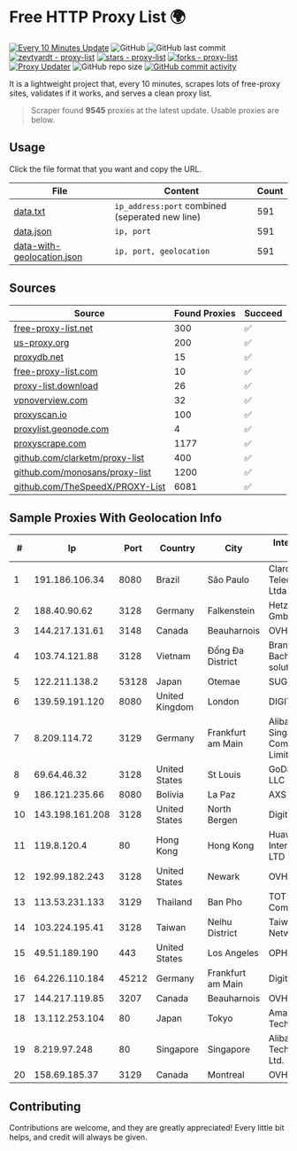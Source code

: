 
# Free HTTP Proxy List 🌍

[![Every 10 Minutes Update](https://github.com/mertguvencli/http-proxy-list/actions/workflows/main.yml/badge.svg?branch=main)](https://github.com/mertguvencli/http-proxy-list/actions/workflows/main.yml)
![GitHub](https://img.shields.io/github/license/mertguvencli/http-proxy-list)
![GitHub last commit](https://img.shields.io/github/last-commit/mertguvencli/http-proxy-list)
[![zevtyardt - proxy-list](https://img.shields.io/static/v1?label=zevtyardt&message=proxy-list&color=blue&logo=github)](https://github.com/zevtyardt/proxy-list "Go to GitHub repo")
[![stars - proxy-list](https://img.shields.io/github/stars/zevtyardt/proxy-list?style=social)](https://github.com/zevtyardt/proxy-list)
[![forks - proxy-list](https://img.shields.io/github/forks/zevtyardt/proxy-list?style=social)](https://github.com/zevtyardt/proxy-list)
[![Proxy Updater](https://github.com/zevtyardt/proxy-list/workflows/Proxy%20Updater/badge.svg)](https://github.com/zevtyardt/proxy-list/actions?query=workflow:"Proxy+Updater")
![GitHub repo size](https://img.shields.io/github/repo-size/zevtyardt/proxy-list)
[![GitHub commit activity](https://img.shields.io/github/commit-activity/m/zevtyardt/proxy-list?logo=commits)](https://github.com/zevtyardt/proxy-list/commits/main)

It is a lightweight project that, every 10 minutes, scrapes lots of free-proxy sites, validates if it works, and serves a clean proxy list.

> Scraper found **9545** proxies at the latest update. Usable proxies are below.

## Usage

Click the file format that you want and copy the URL.

|File|Content|Count|
|----|-------|-----|
|[data.txt](https://raw.githubusercontent.com/mertguvencli/http-proxy-list/main/proxy-list/data.txt)|`ip_address:port` combined (seperated new line)|591|
|[data.json](https://raw.githubusercontent.com/mertguvencli/http-proxy-list/main/proxy-list/data.json)|`ip, port`|591|
|[data-with-geolocation.json](https://raw.githubusercontent.com/mertguvencli/http-proxy-list/main/proxy-list/data-with-geolocation.json)|`ip, port, geolocation`|591|

## Sources

|Source|Found Proxies|Succeed|
|------|-------------|-------|
|[free-proxy-list.net](https://free-proxy-list.net)|300|✅|
|[us-proxy.org](https://www.us-proxy.org)|200|✅|
|[proxydb.net](http://proxydb.net)|15|✅|
|[free-proxy-list.com](https://free-proxy-list.com/?page=&port=&type%5B%5D=http&type%5B%5D=https&up_time=0&search=Search)|10|✅|
|[proxy-list.download](https://www.proxy-list.download/HTTP)|26|✅|
|[vpnoverview.com](https://vpnoverview.com/privacy/anonymous-browsing/free-proxy-servers)|32|✅|
|[proxyscan.io](https://www.proxyscan.io)|100|✅|
|[proxylist.geonode.com](https://proxylist.geonode.com/api/proxy-list?limit=300&page=1&sort_by=lastChecked&sort_type=desc&protocols=http,https)|4|✅|
|[proxyscrape.com](https://api.proxyscrape.com/v2/?request=displayproxies&protocol=http&timeout=10000&country=all&ssl=all&anonymity=all)|1177|✅|
|[github.com/clarketm/proxy-list](https://raw.githubusercontent.com/clarketm/proxy-list/master/proxy-list-raw.txt)|400|✅|
|[github.com/monosans/proxy-list](https://raw.githubusercontent.com/monosans/proxy-list/main/proxies/http.txt)|1200|✅|
|[github.com/TheSpeedX/PROXY-List](https://raw.githubusercontent.com/TheSpeedX/PROXY-List/master/http.txt)|6081|✅|


## Sample Proxies With Geolocation Info

|#|Ip|Port|Country|City|Internet Service Provider|
|-|--|----|-------|----|-------------------------|
|1|191.186.106.34|8080|Brazil|São Paulo|Claro NXT Telecomunicacoes Ltda|
|2|188.40.90.62|3128|Germany|Falkenstein|Hetzner Online GmbH|
|3|144.217.131.61|3148|Canada|Beauharnois|OVH Hosting|
|4|103.74.121.88|3128|Vietnam|Đống Đa District|Branch of BachKim Network solutions jsc|
|5|122.211.138.2|53128|Japan|Otemae|SUGOKURA|
|6|139.59.191.120|8080|United Kingdom|London|DIGITALOCEAN|
|7|8.209.114.72|3129|Germany|Frankfurt am Main|Alibaba.com Singapore E-Commerce Private Limited|
|8|69.64.46.32|3128|United States|St Louis|GoDaddy.com, LLC|
|9|186.121.235.66|8080|Bolivia|La Paz|AXS Bolivia S. A.|
|10|143.198.161.208|3128|United States|North Bergen|DigitalOcean, LLC|
|11|119.8.120.4|80|Hong Kong|Hong Kong|Huawei International Pte. LTD|
|12|192.99.182.243|3128|United States|Newark|OVH Hosting|
|13|113.53.231.133|3129|Thailand|Ban Pho|TOT Public Company Limited|
|14|103.224.195.41|3128|Taiwan|Neihu District|Taiwan Fixed Network|
|15|49.51.189.190|443|United States|Los Angeles|OPHL|
|16|64.226.110.184|45212|Germany|Frankfurt am Main|DigitalOcean, LLC|
|17|144.217.119.85|3207|Canada|Beauharnois|OVH Hosting|
|18|13.112.253.104|80|Japan|Tokyo|Amazon Technologies Inc|
|19|8.219.97.248|80|Singapore|Singapore|Alibaba (US) Technology Co., Ltd.|
|20|158.69.185.37|3129|Canada|Montreal|OVH SAS|



## Contributing

Contributions are welcome, and they are greatly appreciated! Every
little bit helps, and credit will always be given.


